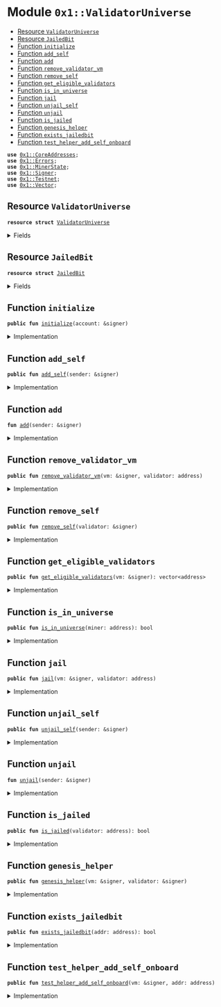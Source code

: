 
<a name="0x1_ValidatorUniverse"></a>

# Module `0x1::ValidatorUniverse`



-  [Resource `ValidatorUniverse`](#0x1_ValidatorUniverse_ValidatorUniverse)
-  [Resource `JailedBit`](#0x1_ValidatorUniverse_JailedBit)
-  [Function `initialize`](#0x1_ValidatorUniverse_initialize)
-  [Function `add_self`](#0x1_ValidatorUniverse_add_self)
-  [Function `add`](#0x1_ValidatorUniverse_add)
-  [Function `remove_validator_vm`](#0x1_ValidatorUniverse_remove_validator_vm)
-  [Function `remove_self`](#0x1_ValidatorUniverse_remove_self)
-  [Function `get_eligible_validators`](#0x1_ValidatorUniverse_get_eligible_validators)
-  [Function `is_in_universe`](#0x1_ValidatorUniverse_is_in_universe)
-  [Function `jail`](#0x1_ValidatorUniverse_jail)
-  [Function `unjail_self`](#0x1_ValidatorUniverse_unjail_self)
-  [Function `unjail`](#0x1_ValidatorUniverse_unjail)
-  [Function `is_jailed`](#0x1_ValidatorUniverse_is_jailed)
-  [Function `genesis_helper`](#0x1_ValidatorUniverse_genesis_helper)
-  [Function `exists_jailedbit`](#0x1_ValidatorUniverse_exists_jailedbit)
-  [Function `test_helper_add_self_onboard`](#0x1_ValidatorUniverse_test_helper_add_self_onboard)


<pre><code><b>use</b> <a href="CoreAddresses.md#0x1_CoreAddresses">0x1::CoreAddresses</a>;
<b>use</b> <a href="Errors.md#0x1_Errors">0x1::Errors</a>;
<b>use</b> <a href="MinerState.md#0x1_MinerState">0x1::MinerState</a>;
<b>use</b> <a href="Signer.md#0x1_Signer">0x1::Signer</a>;
<b>use</b> <a href="Testnet.md#0x1_Testnet">0x1::Testnet</a>;
<b>use</b> <a href="Vector.md#0x1_Vector">0x1::Vector</a>;
</code></pre>



<a name="0x1_ValidatorUniverse_ValidatorUniverse"></a>

## Resource `ValidatorUniverse`



<pre><code><b>resource</b> <b>struct</b> <a href="ValidatorUniverse.md#0x1_ValidatorUniverse">ValidatorUniverse</a>
</code></pre>



<details>
<summary>Fields</summary>


<dl>
<dt>
<code>validators: vector&lt;address&gt;</code>
</dt>
<dd>

</dd>
</dl>


</details>

<a name="0x1_ValidatorUniverse_JailedBit"></a>

## Resource `JailedBit`



<pre><code><b>resource</b> <b>struct</b> <a href="ValidatorUniverse.md#0x1_ValidatorUniverse_JailedBit">JailedBit</a>
</code></pre>



<details>
<summary>Fields</summary>


<dl>
<dt>
<code>is_jailed: bool</code>
</dt>
<dd>

</dd>
</dl>


</details>

<a name="0x1_ValidatorUniverse_initialize"></a>

## Function `initialize`



<pre><code><b>public</b> <b>fun</b> <a href="ValidatorUniverse.md#0x1_ValidatorUniverse_initialize">initialize</a>(account: &signer)
</code></pre>



<details>
<summary>Implementation</summary>


<pre><code><b>public</b> <b>fun</b> <a href="ValidatorUniverse.md#0x1_ValidatorUniverse_initialize">initialize</a>(account: &signer){
  // Check for transactions sender is association
  <b>let</b> sender = <a href="Signer.md#0x1_Signer_address_of">Signer::address_of</a>(account);
  <b>assert</b>(sender == <a href="CoreAddresses.md#0x1_CoreAddresses_LIBRA_ROOT_ADDRESS">CoreAddresses::LIBRA_ROOT_ADDRESS</a>(), <a href="Errors.md#0x1_Errors_requires_role">Errors::requires_role</a>(220101));
  move_to&lt;<a href="ValidatorUniverse.md#0x1_ValidatorUniverse">ValidatorUniverse</a>&gt;(account, <a href="ValidatorUniverse.md#0x1_ValidatorUniverse">ValidatorUniverse</a> {
      validators: <a href="Vector.md#0x1_Vector_empty">Vector::empty</a>&lt;address&gt;()
  });
}
</code></pre>



</details>

<a name="0x1_ValidatorUniverse_add_self"></a>

## Function `add_self`



<pre><code><b>public</b> <b>fun</b> <a href="ValidatorUniverse.md#0x1_ValidatorUniverse_add_self">add_self</a>(sender: &signer)
</code></pre>



<details>
<summary>Implementation</summary>


<pre><code><b>public</b> <b>fun</b> <a href="ValidatorUniverse.md#0x1_ValidatorUniverse_add_self">add_self</a>(sender: &signer) <b>acquires</b> <a href="ValidatorUniverse.md#0x1_ValidatorUniverse">ValidatorUniverse</a>, <a href="ValidatorUniverse.md#0x1_ValidatorUniverse_JailedBit">JailedBit</a> {
  <b>let</b> addr = <a href="Signer.md#0x1_Signer_address_of">Signer::address_of</a>(sender);
  // Miner can only add self <b>to</b> set <b>if</b> the mining is above a threshold.
  <b>assert</b>(<a href="MinerState.md#0x1_MinerState_node_above_thresh">MinerState::node_above_thresh</a>(sender, addr), 220102014010);
  <a href="ValidatorUniverse.md#0x1_ValidatorUniverse_add">add</a>(sender);
}
</code></pre>



</details>

<a name="0x1_ValidatorUniverse_add"></a>

## Function `add`



<pre><code><b>fun</b> <a href="ValidatorUniverse.md#0x1_ValidatorUniverse_add">add</a>(sender: &signer)
</code></pre>



<details>
<summary>Implementation</summary>


<pre><code><b>fun</b> <a href="ValidatorUniverse.md#0x1_ValidatorUniverse_add">add</a>(sender: &signer) <b>acquires</b> <a href="ValidatorUniverse.md#0x1_ValidatorUniverse">ValidatorUniverse</a>, <a href="ValidatorUniverse.md#0x1_ValidatorUniverse_JailedBit">JailedBit</a> {
  <b>let</b> addr = <a href="Signer.md#0x1_Signer_address_of">Signer::address_of</a>(sender);
  <b>let</b> state = borrow_global_mut&lt;<a href="ValidatorUniverse.md#0x1_ValidatorUniverse">ValidatorUniverse</a>&gt;(<a href="CoreAddresses.md#0x1_CoreAddresses_LIBRA_ROOT_ADDRESS">CoreAddresses::LIBRA_ROOT_ADDRESS</a>());
  <b>let</b> (in_set, _) = <a href="Vector.md#0x1_Vector_index_of">Vector::index_of</a>&lt;address&gt;(&state.validators, &addr);
  <b>if</b> (!in_set) {
    <a href="Vector.md#0x1_Vector_push_back">Vector::push_back</a>&lt;address&gt;(&<b>mut</b> state.validators, addr);
    <a href="ValidatorUniverse.md#0x1_ValidatorUniverse_unjail">unjail</a>(sender);
  }
}
</code></pre>



</details>

<a name="0x1_ValidatorUniverse_remove_validator_vm"></a>

## Function `remove_validator_vm`



<pre><code><b>public</b> <b>fun</b> <a href="ValidatorUniverse.md#0x1_ValidatorUniverse_remove_validator_vm">remove_validator_vm</a>(vm: &signer, validator: address)
</code></pre>



<details>
<summary>Implementation</summary>


<pre><code><b>public</b> <b>fun</b> <a href="ValidatorUniverse.md#0x1_ValidatorUniverse_remove_validator_vm">remove_validator_vm</a>(vm: &signer, validator: address) <b>acquires</b> <a href="ValidatorUniverse.md#0x1_ValidatorUniverse">ValidatorUniverse</a> {
  <b>assert</b>(<a href="Signer.md#0x1_Signer_address_of">Signer::address_of</a>(vm) == <a href="CoreAddresses.md#0x1_CoreAddresses_LIBRA_ROOT_ADDRESS">CoreAddresses::LIBRA_ROOT_ADDRESS</a>(), 220101014010);

  <b>let</b> state = borrow_global_mut&lt;<a href="ValidatorUniverse.md#0x1_ValidatorUniverse">ValidatorUniverse</a>&gt;(<a href="CoreAddresses.md#0x1_CoreAddresses_LIBRA_ROOT_ADDRESS">CoreAddresses::LIBRA_ROOT_ADDRESS</a>());
  <b>let</b> (in_set, index) = <a href="Vector.md#0x1_Vector_index_of">Vector::index_of</a>&lt;address&gt;(&state.validators, &validator);
  <b>if</b> (in_set) {
    <a href="Vector.md#0x1_Vector_remove">Vector::remove</a>&lt;address&gt;(&<b>mut</b> state.validators, index);
  }
}
</code></pre>



</details>

<a name="0x1_ValidatorUniverse_remove_self"></a>

## Function `remove_self`



<pre><code><b>public</b> <b>fun</b> <a href="ValidatorUniverse.md#0x1_ValidatorUniverse_remove_self">remove_self</a>(validator: &signer)
</code></pre>



<details>
<summary>Implementation</summary>


<pre><code><b>public</b> <b>fun</b> <a href="ValidatorUniverse.md#0x1_ValidatorUniverse_remove_self">remove_self</a>(validator: &signer) <b>acquires</b> <a href="ValidatorUniverse.md#0x1_ValidatorUniverse">ValidatorUniverse</a> {
  <b>let</b> val = <a href="Signer.md#0x1_Signer_address_of">Signer::address_of</a>(validator);
  <b>let</b> state = borrow_global_mut&lt;<a href="ValidatorUniverse.md#0x1_ValidatorUniverse">ValidatorUniverse</a>&gt;(<a href="CoreAddresses.md#0x1_CoreAddresses_LIBRA_ROOT_ADDRESS">CoreAddresses::LIBRA_ROOT_ADDRESS</a>());
  <b>let</b> (in_set, index) = <a href="Vector.md#0x1_Vector_index_of">Vector::index_of</a>&lt;address&gt;(&state.validators, &val);
  <b>if</b> (in_set) {
    <a href="Vector.md#0x1_Vector_remove">Vector::remove</a>&lt;address&gt;(&<b>mut</b> state.validators, index);
  }
}
</code></pre>



</details>

<a name="0x1_ValidatorUniverse_get_eligible_validators"></a>

## Function `get_eligible_validators`



<pre><code><b>public</b> <b>fun</b> <a href="ValidatorUniverse.md#0x1_ValidatorUniverse_get_eligible_validators">get_eligible_validators</a>(vm: &signer): vector&lt;address&gt;
</code></pre>



<details>
<summary>Implementation</summary>


<pre><code><b>public</b> <b>fun</b> <a href="ValidatorUniverse.md#0x1_ValidatorUniverse_get_eligible_validators">get_eligible_validators</a>(vm: &signer): vector&lt;address&gt; <b>acquires</b> <a href="ValidatorUniverse.md#0x1_ValidatorUniverse">ValidatorUniverse</a> {
  <b>assert</b>(<a href="Signer.md#0x1_Signer_address_of">Signer::address_of</a>(vm) == <a href="CoreAddresses.md#0x1_CoreAddresses_LIBRA_ROOT_ADDRESS">CoreAddresses::LIBRA_ROOT_ADDRESS</a>(), <a href="Errors.md#0x1_Errors_requires_role">Errors::requires_role</a>(220103));
  <b>let</b> state = borrow_global&lt;<a href="ValidatorUniverse.md#0x1_ValidatorUniverse">ValidatorUniverse</a>&gt;(<a href="CoreAddresses.md#0x1_CoreAddresses_LIBRA_ROOT_ADDRESS">CoreAddresses::LIBRA_ROOT_ADDRESS</a>());
  *&state.validators
}
</code></pre>



</details>

<a name="0x1_ValidatorUniverse_is_in_universe"></a>

## Function `is_in_universe`



<pre><code><b>public</b> <b>fun</b> <a href="ValidatorUniverse.md#0x1_ValidatorUniverse_is_in_universe">is_in_universe</a>(miner: address): bool
</code></pre>



<details>
<summary>Implementation</summary>


<pre><code><b>public</b> <b>fun</b> <a href="ValidatorUniverse.md#0x1_ValidatorUniverse_is_in_universe">is_in_universe</a>(miner: address): bool <b>acquires</b> <a href="ValidatorUniverse.md#0x1_ValidatorUniverse">ValidatorUniverse</a> {
  <b>let</b> state = borrow_global&lt;<a href="ValidatorUniverse.md#0x1_ValidatorUniverse">ValidatorUniverse</a>&gt;(<a href="CoreAddresses.md#0x1_CoreAddresses_LIBRA_ROOT_ADDRESS">CoreAddresses::LIBRA_ROOT_ADDRESS</a>());
  <a href="Vector.md#0x1_Vector_contains">Vector::contains</a>&lt;address&gt;(&state.validators, &miner)
}
</code></pre>



</details>

<a name="0x1_ValidatorUniverse_jail"></a>

## Function `jail`



<pre><code><b>public</b> <b>fun</b> <a href="ValidatorUniverse.md#0x1_ValidatorUniverse_jail">jail</a>(vm: &signer, validator: address)
</code></pre>



<details>
<summary>Implementation</summary>


<pre><code><b>public</b> <b>fun</b> <a href="ValidatorUniverse.md#0x1_ValidatorUniverse_jail">jail</a>(vm: &signer, validator: address) <b>acquires</b> <a href="ValidatorUniverse.md#0x1_ValidatorUniverse_JailedBit">JailedBit</a>{
  <b>assert</b>(<a href="Signer.md#0x1_Signer_address_of">Signer::address_of</a>(vm) == <a href="CoreAddresses.md#0x1_CoreAddresses_LIBRA_ROOT_ADDRESS">CoreAddresses::LIBRA_ROOT_ADDRESS</a>(), 220101014010);

  borrow_global_mut&lt;<a href="ValidatorUniverse.md#0x1_ValidatorUniverse_JailedBit">JailedBit</a>&gt;(validator).is_jailed = <b>true</b>;
}
</code></pre>



</details>

<a name="0x1_ValidatorUniverse_unjail_self"></a>

## Function `unjail_self`



<pre><code><b>public</b> <b>fun</b> <a href="ValidatorUniverse.md#0x1_ValidatorUniverse_unjail_self">unjail_self</a>(sender: &signer)
</code></pre>



<details>
<summary>Implementation</summary>


<pre><code><b>public</b> <b>fun</b> <a href="ValidatorUniverse.md#0x1_ValidatorUniverse_unjail_self">unjail_self</a>(sender: &signer) <b>acquires</b> <a href="ValidatorUniverse.md#0x1_ValidatorUniverse_JailedBit">JailedBit</a> {
  // only a validator can un-jail themselves.
  <b>let</b> validator = <a href="Signer.md#0x1_Signer_address_of">Signer::address_of</a>(sender);
  // check the node has been mining before unjailing.
  <b>assert</b>(<a href="MinerState.md#0x1_MinerState_node_above_thresh">MinerState::node_above_thresh</a>(sender, validator), 220102014010);
  <a href="ValidatorUniverse.md#0x1_ValidatorUniverse_unjail">unjail</a>(sender);
}
</code></pre>



</details>

<a name="0x1_ValidatorUniverse_unjail"></a>

## Function `unjail`



<pre><code><b>fun</b> <a href="ValidatorUniverse.md#0x1_ValidatorUniverse_unjail">unjail</a>(sender: &signer)
</code></pre>



<details>
<summary>Implementation</summary>


<pre><code><b>fun</b> <a href="ValidatorUniverse.md#0x1_ValidatorUniverse_unjail">unjail</a>(sender: &signer) <b>acquires</b> <a href="ValidatorUniverse.md#0x1_ValidatorUniverse_JailedBit">JailedBit</a> {
  <b>let</b> addr = <a href="Signer.md#0x1_Signer_address_of">Signer::address_of</a>(sender);
  <b>if</b> (!<b>exists</b>&lt;<a href="ValidatorUniverse.md#0x1_ValidatorUniverse_JailedBit">JailedBit</a>&gt;(addr)) {
    move_to&lt;<a href="ValidatorUniverse.md#0x1_ValidatorUniverse_JailedBit">JailedBit</a>&gt;(sender, <a href="ValidatorUniverse.md#0x1_ValidatorUniverse_JailedBit">JailedBit</a>{
      is_jailed: <b>false</b>
    });
  };

  borrow_global_mut&lt;<a href="ValidatorUniverse.md#0x1_ValidatorUniverse_JailedBit">JailedBit</a>&gt;(addr).is_jailed = <b>false</b>;
}
</code></pre>



</details>

<a name="0x1_ValidatorUniverse_is_jailed"></a>

## Function `is_jailed`



<pre><code><b>public</b> <b>fun</b> <a href="ValidatorUniverse.md#0x1_ValidatorUniverse_is_jailed">is_jailed</a>(validator: address): bool
</code></pre>



<details>
<summary>Implementation</summary>


<pre><code><b>public</b> <b>fun</b> <a href="ValidatorUniverse.md#0x1_ValidatorUniverse_is_jailed">is_jailed</a>(validator: address): bool <b>acquires</b> <a href="ValidatorUniverse.md#0x1_ValidatorUniverse_JailedBit">JailedBit</a> {
  <b>if</b> (!<b>exists</b>&lt;<a href="ValidatorUniverse.md#0x1_ValidatorUniverse_JailedBit">JailedBit</a>&gt;(validator)) {
    <b>return</b> <b>false</b>
  };
  borrow_global&lt;<a href="ValidatorUniverse.md#0x1_ValidatorUniverse_JailedBit">JailedBit</a>&gt;(validator).is_jailed
}
</code></pre>



</details>

<a name="0x1_ValidatorUniverse_genesis_helper"></a>

## Function `genesis_helper`



<pre><code><b>public</b> <b>fun</b> <a href="ValidatorUniverse.md#0x1_ValidatorUniverse_genesis_helper">genesis_helper</a>(vm: &signer, validator: &signer)
</code></pre>



<details>
<summary>Implementation</summary>


<pre><code><b>public</b> <b>fun</b> <a href="ValidatorUniverse.md#0x1_ValidatorUniverse_genesis_helper">genesis_helper</a>(vm: &signer, validator: &signer) <b>acquires</b> <a href="ValidatorUniverse.md#0x1_ValidatorUniverse">ValidatorUniverse</a>, <a href="ValidatorUniverse.md#0x1_ValidatorUniverse_JailedBit">JailedBit</a> {
  <b>assert</b>(<a href="Signer.md#0x1_Signer_address_of">Signer::address_of</a>(vm) == <a href="CoreAddresses.md#0x1_CoreAddresses_LIBRA_ROOT_ADDRESS">CoreAddresses::LIBRA_ROOT_ADDRESS</a>(), 220101014010);
  // <b>let</b> addr = <a href="Signer.md#0x1_Signer_address_of">Signer::address_of</a>(sender);
  // <a href="MinerState.md#0x1_MinerState_node_above_thresh">MinerState::node_above_thresh</a>(sender, addr);
  <a href="ValidatorUniverse.md#0x1_ValidatorUniverse_add">add</a>(validator);
}
</code></pre>



</details>

<a name="0x1_ValidatorUniverse_exists_jailedbit"></a>

## Function `exists_jailedbit`



<pre><code><b>public</b> <b>fun</b> <a href="ValidatorUniverse.md#0x1_ValidatorUniverse_exists_jailedbit">exists_jailedbit</a>(addr: address): bool
</code></pre>



<details>
<summary>Implementation</summary>


<pre><code><b>public</b> <b>fun</b> <a href="ValidatorUniverse.md#0x1_ValidatorUniverse_exists_jailedbit">exists_jailedbit</a>(addr: address): bool {
  <b>assert</b>(<a href="Testnet.md#0x1_Testnet_is_testnet">Testnet::is_testnet</a>()== <b>true</b>, 130115014011);
  <b>exists</b>&lt;<a href="ValidatorUniverse.md#0x1_ValidatorUniverse_JailedBit">JailedBit</a>&gt;(addr)
}
</code></pre>



</details>

<a name="0x1_ValidatorUniverse_test_helper_add_self_onboard"></a>

## Function `test_helper_add_self_onboard`



<pre><code><b>public</b> <b>fun</b> <a href="ValidatorUniverse.md#0x1_ValidatorUniverse_test_helper_add_self_onboard">test_helper_add_self_onboard</a>(vm: &signer, addr: address)
</code></pre>



<details>
<summary>Implementation</summary>


<pre><code><b>public</b> <b>fun</b> <a href="ValidatorUniverse.md#0x1_ValidatorUniverse_test_helper_add_self_onboard">test_helper_add_self_onboard</a>(vm: &signer, addr:address) <b>acquires</b> <a href="ValidatorUniverse.md#0x1_ValidatorUniverse">ValidatorUniverse</a> {
  <b>assert</b>(<a href="Testnet.md#0x1_Testnet_is_testnet">Testnet::is_testnet</a>()== <b>true</b>, 130115014011);
  <b>assert</b>(<a href="Signer.md#0x1_Signer_address_of">Signer::address_of</a>(vm) == <a href="CoreAddresses.md#0x1_CoreAddresses_LIBRA_ROOT_ADDRESS">CoreAddresses::LIBRA_ROOT_ADDRESS</a>(), 220101015010);
  <b>let</b> state = borrow_global_mut&lt;<a href="ValidatorUniverse.md#0x1_ValidatorUniverse">ValidatorUniverse</a>&gt;(<a href="CoreAddresses.md#0x1_CoreAddresses_LIBRA_ROOT_ADDRESS">CoreAddresses::LIBRA_ROOT_ADDRESS</a>());
  <a href="Vector.md#0x1_Vector_push_back">Vector::push_back</a>&lt;address&gt;(&<b>mut</b> state.validators, addr);
}
</code></pre>



</details>


[//]: # ("File containing references which can be used from documentation")
[ACCESS_CONTROL]: https://github.com/libra/lip/blob/master/lips/lip-2.md
[ROLE]: https://github.com/libra/lip/blob/master/lips/lip-2.md#roles
[PERMISSION]: https://github.com/libra/lip/blob/master/lips/lip-2.md#permissions
